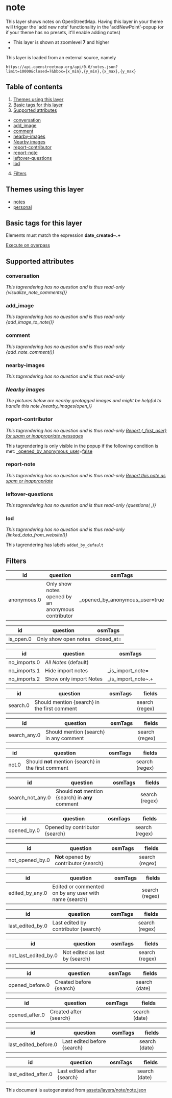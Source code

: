 [//]: # (WARNING: this file is automatically generated. Please find the sources at the bottom and edit those sources)

# note

This layer shows notes on OpenStreetMap. Having this layer in your theme will trigger the 'add new note' functionality in the 'addNewPoint'-popup (or if your theme has no presets, it'll enable adding notes)

 - This layer is shown at zoomlevel **7** and higher
 - <img src='../warning.svg' height='1rem'/>

This layer is loaded from an external source, namely 

`https://api.openstreetmap.org/api/0.6/notes.json?limit=10000&closed=7&bbox={x_min},{y_min},{x_max},{y_max}`

## Table of contents

1. [Themes using this layer](#themes-using-this-layer)
2. [Basic tags for this layer](#basic-tags-for-this-layer)
3. [Supported attributes](#supported-attributes)
  - [conversation](#conversation)
  - [add_image](#add_image)
  - [comment](#comment)
  - [nearby-images](#nearby-images)
  - [Nearby images](#nearby-images)
  - [report-contributor](#report-contributor)
  - [report-note](#report-note)
  - [leftover-questions](#leftover-questions)
  - [lod](#lod)
4. [Filters](#filters)

## Themes using this layer

 - [notes](https://mapcomplete.org/notes)
 - [personal](https://mapcomplete.org/personal)

## Basic tags for this layer

Elements must match the expression **date_created~.+**

[Execute on overpass](http://overpass-turbo.eu/?Q=%5Bout%3Ajson%5D%5Btimeout%3A90%5D%3B%28%20%20%20%20nwr%5B%22date_created%22%5D%28%7B%7Bbbox%7D%7D%29%3B%0A%29%3Bout%20body%3B%3E%3Bout%20skel%20qt%3B)

## Supported attributes

### conversation

_This tagrendering has no question and is thus read-only_
*{visualize_note_comments()}*

### add_image

_This tagrendering has no question and is thus read-only_
*{add_image_to_note()}*

### comment

_This tagrendering has no question and is thus read-only_
*{add_note_comment()}*

### nearby-images

_This tagrendering has no question and is thus read-only_
*<h3>Nearby images</h3>The pictures below are nearby geotagged images and might be helpful to handle this note.{nearby_images(open,)}*

### report-contributor

_This tagrendering has no question and is thus read-only_
*<a href='https://www.openstreetmap.org/reports/new?reportable_id={_first_user_id}&reportable_type=User' target='_blank' class='subtle'>Report {_first_user} for spam or inappropriate messages</a>*

This tagrendering is only visible in the popup if the following condition is met: <a href='https://wiki.openstreetmap.org/wiki/Key:_opened_by_anonymous_user' target='_blank'>_opened_by_anonymous_user</a>=<a href='https://wiki.openstreetmap.org/wiki/Tag:_opened_by_anonymous_user%3Dfalse' target='_blank'>false</a>

### report-note

_This tagrendering has no question and is thus read-only_
*<a href='https://www.openstreetmap.org/reports/new?reportable_id={id}&reportable_type=Note' target='_blank'>Report this note as spam or inappropriate</a>*

### leftover-questions

_This tagrendering has no question and is thus read-only_
*{questions( ,)}*

### lod

_This tagrendering has no question and is thus read-only_
*{linked_data_from_website()}*

This tagrendering has labels 
`added_by_default`

## Filters

| id | question | osmTags |
-----|-----|----- |
| anonymous.0 | Only show notes opened by an anonymous contributor | _opened_by_anonymous_user=true |

| id | question | osmTags |
-----|-----|----- |
| is_open.0 | Only show open notes | closed_at= |

| id | question | osmTags |
-----|-----|----- |
| no_imports.0 | *All Notes* (default) |  |
| no_imports.1 | Hide import notes | _is_import_note= |
| no_imports.2 | Show only import Notes | _is_import_note~.+ |

| id | question | osmTags | fields |
-----|-----|-----|----- |
| search.0 | Should mention {search} in the first comment |  | search (regex) |

| id | question | osmTags | fields |
-----|-----|-----|----- |
| search_any.0 | Should mention {search} in any comment |  | search (regex) |

| id | question | osmTags | fields |
-----|-----|-----|----- |
| not.0 | Should <b>not</b> mention {search} in the first comment |  | search (regex) |

| id | question | osmTags | fields |
-----|-----|-----|----- |
| search_not_any.0 | Should <b>not</b> mention {search} in <b>any</b> comment |  | search (regex) |

| id | question | osmTags | fields |
-----|-----|-----|----- |
| opened_by.0 | Opened by contributor {search} |  | search (regex) |

| id | question | osmTags | fields |
-----|-----|-----|----- |
| not_opened_by.0 | <b>Not</b> opened by contributor {search} |  | search (regex) |

| id | question | osmTags | fields |
-----|-----|-----|----- |
| edited_by_any.0 | Edited or commented on by any user with name {search} |  | search (regex) |

| id | question | osmTags | fields |
-----|-----|-----|----- |
| last_edited_by.0 | Last edited by contributor {search} |  | search (regex) |

| id | question | osmTags | fields |
-----|-----|-----|----- |
| not_last_edited_by.0 | Not edited as last by {search} |  | search (regex) |

| id | question | osmTags | fields |
-----|-----|-----|----- |
| opened_before.0 | Created before {search} |  | search (date) |

| id | question | osmTags | fields |
-----|-----|-----|----- |
| opened_after.0 | Created after {search} |  | search (date) |

| id | question | osmTags | fields |
-----|-----|-----|----- |
| last_edited_before.0 | Last edited before {search} |  | search (date) |

| id | question | osmTags | fields |
-----|-----|-----|----- |
| last_edited_after.0 | Last edited after {search} |  | search (date) |



This document is autogenerated from [assets/layers/note/note.json](https://github.com/pietervdvn/MapComplete/blob/develop/assets/layers/note/note.json)

